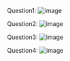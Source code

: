 Question1:
![image](https://github.com/Yesaullah/PfFall23/assets/142867724/104e6144-68d2-4bbd-a1e6-1dea214b65bd)

Question2:
![image](https://github.com/Yesaullah/PfFall23/assets/142867724/ce032090-1fa0-4480-b35f-81431a4e0492)

Question3:
![image](https://github.com/Yesaullah/PfFall23/assets/142867724/1da5608e-b22b-443c-956c-57b455e99205)

Question4:
![image](https://github.com/Yesaullah/PfFall23/assets/142867724/dbc1074b-0f51-49dc-a3e6-88997b7c1f52)
